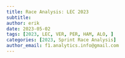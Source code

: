 ```yaml
---
title: Race Analysis: LEC 2023
subtitle:
author: erik
date: 2023-05-02
tags: [2023, LEC, VER, PER, HAM, ALO, ]
categories: [2023, Sprint Race Analysis]
author_email: f1.analytics.info@gmail.com
---
```

